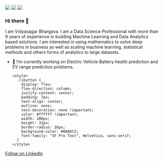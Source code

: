 [<img src="https://img.shields.io/badge/linkedin-%230077B5.svg?&style=for-the-badge&logo=linkedin&logoColor=white" />](https://www.linkedin.com/in/vidyasagarbhargava) [<img src="https://img.shields.io/badge/twitter-%230077B5.svg?&style=for-the-badge&logo=twitter&logoColor=white&color=00acee" />](https://twitter.com/vsbd) [<img src="https://img.shields.io/badge/my_blog-%23ff6819.svg?&style=for-the-badge&logo=substack&logoColor=white" />](https://vidyasagar.rbind.io/)


### Hi there 👋

I am Vidyasagar Bhargava. I am a Data Science Professional with more than 9 years of experience in building Machine Learning and Data Analytics based solutions. I am interested in using mathematics to solve deep problems in business as well as scaling machine learning, statistical methods and others forms of analytics to large datasets.

- 🔭 I’m currently working on Electric Vehicle Battery health prediction and EV range prediction problems.

      <style>
        .libutton {
          display: flex;
          flex-direction: column;
          justify-content: center;
          padding: 7px;
          text-align: center;
          outline: none;
          text-decoration: none !important;
          color: #ffffff !important;
          width: 200px;
          height: 32px;
          border-radius: 16px;
          background-color: #0A66C2;
          font-family: "SF Pro Text", Helvetica, sans-serif;
        }
      </style>
<a class="libutton" href="https://www.linkedin.com/comm/mynetwork/discovery-see-all?usecase=PEOPLE_FOLLOWS&followMember=vidyasagarbhargava" target="_blank">Follow on LinkedIn</a>
<!--
**vidyasagarbhargava/vidyasagarbhargava** is a ✨ _special_ ✨ repository because its `README.md` (this file) appears on your GitHub profile.

Here are some ideas to get you started:

- 🔭 I’m currently working on ...
- 🌱 I’m currently learning ...
- 👯 I’m looking to collaborate on ...
- 🤔 I’m looking for help with ...
- 💬 Ask me about ...
- 📫 How to reach me: ...
- 😄 Pronouns: ...
- ⚡ Fun fact: ...
-->
